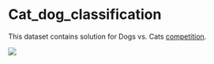 # Cat_dog_classification

This dataset contains solution for Dogs vs. Cats [competition](https://www.kaggle.com/c/dogs-vs-cats). 

![](https://storage.googleapis.com/kaggle-competitions/kaggle/3362/media/woof_meow.jpg)
